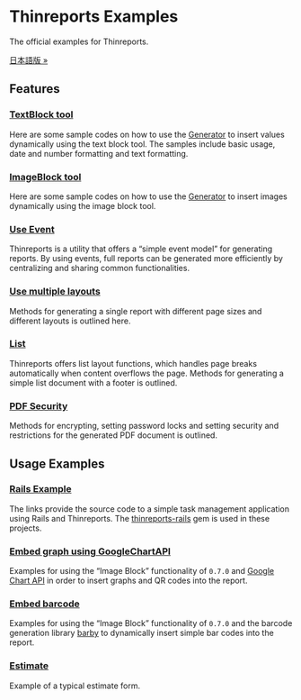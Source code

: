 # Thinreports Examples

The official examples for Thinreports.

[日本語版 &#187;](https://github.com/thinreports/thinreports-examples/blob/master/README-ja.md)

## Features

### [TextBlock tool](https://github.com/thinreports/thinreports-examples/tree/master/text-block)

Here are some sample codes on how to use the [Generator](http://www.thinreports.org/) to insert values dynamically using the text block tool.  The samples include basic usage, date and number formatting and text formatting.

### [ImageBlock tool](https://github.com/thinreports/thinreports-examples/tree/master/image-block)

Here are some sample codes on how to use the [Generator](http://www.thinreports.org/) to insert images dynamically using the image block tool.

### [Use Event](https://github.com/thinreports/thinreports-examples/tree/master/event)

Thinreports is a utility that offers a “simple event model” for generating reports.  By using events, full reports can be generated more efficiently by centralizing and sharing common functionalities.

### [Use multiple layouts](https://github.com/thinreports/thinreports-examples/tree/master/multiple-layout)

Methods for generating a single report with different page sizes and different layouts is outlined here.

### [List](https://github.com/thinreports/thinreports-examples/tree/master/list)

Thinreports offers list layout functions, which handles page breaks automatically when content overflows the page.  Methods for generating a simple list document with a footer is outlined.

### [PDF Security](https://github.com/thinreports/thinreports-examples/tree/master/permission)

Methods for encrypting, setting password locks and setting security and restrictions for the generated PDF document is outlined.

## Usage Examples

### [Rails Example](https://github.com/thinreports/thinreports-rails-example)

The links provide the source code to a simple task management application using Rails and Thinreports.  The [thinreports-rails](https://github.com/takeshinoda/thinreports-rails) gem is used in these projects.

### [Embed graph using GoogleChartAPI](https://github.com/thinreports/thinreports-examples/tree/master/chart)

Examples for using the “Image Block” functionality of `0.7.0` and [Google Chart API](https://developers.google.com/chart/) in order to insert graphs and QR codes into the report.

### [Embed barcode](https://github.com/thinreports/thinreports-examples/tree/master/barcode)

Examples for using the “Image Block” functionality of `0.7.0` and the barcode generation library [barby](http://toreto.re/barby/) to dynamically insert simple bar codes into the report.

### [Estimate](https://github.com/thinreports/thinreports-examples/tree/master/estimate)

Example of a typical estimate form.
